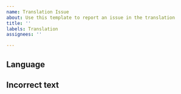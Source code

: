 ```yaml
---
name: Translation Issue
about: Use this template to report an issue in the translation
title: ''
labels: Translation
assignees: ''

---
```


<!-- Please write the issue in English for the ease of the developer -->
<!-- For issues related to device language detection, please create a standard bug report -->

## Language
<!-- Write the language/script the game is set to -->
<!-- e.g. German, Danish, Czech -->
## Incorrect text
<!-- Display the incorrectly translated text and how it should be translated -->
<!-- Example:
2nd button in Start Menu displays "Spielen" when it should display "Mitspielen"
-->
